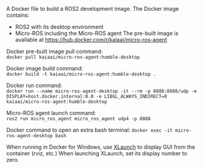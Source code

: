 A Docker file to build a ROS2 development image. The Docker image contains:
- ROS2 with its desktop environment
- Micro-ROS including the Micro-ROS agent
The pre-built image is available at https://hub.docker.com/r/kaiaai/micro-ros-agent

Docker pre-built image pull command:\
`docker pull kaiaai/micro-ros-agent:humble-desktop`

Docker image build command:\
`docker build -t kaiaai/micro-ros-agent:humble-desktop .`

Docker run command:\
`docker run --name micro-ros-agent-desktop -it --rm -p 8888:8888/udp -e DISPLAY=host.docker.internal:0.0 -e LIBGL_ALWAYS_INDIRECT=0 kaiaai/micro-ros-agent:humble-desktop`

Micro-ROS agent launch command:\
`ros2 run micro_ros_agent micro_ros_agent udp4 -p 8888`

Docker command to open an extra bash terminal:
`docker exec -it micro-ros-agent-desktop bash`

When running in Docker for Windows, use [XLaunch](https://sourceforge.net/projects/xming/) to display GUI from the container (rviz, etc.) When launching XLaunch, set its display number to zero.
